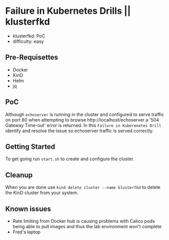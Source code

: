 # Failure in Kubernetes Drills || klusterfkd

- klusterfkd: PoC
- difficulty: easy

## Pre-Requisettes

* Docker
* KinD
* Helm
* jq

## PoC

Although `echoserver` is running in the cluster and configured to serve traffic on port 80 when attempting to browse http://localhost/echoserver a '504 Gateway Time-out' error is returned.  In this `Failure in Kuberenetes Drill` identify and resolve the issue so echoserver traffic is served correctly.

## Getting Started

To get going run `start.sh` to create and configure the cluster.

## Cleanup

When you are done use `kind delete cluster --name klusterfkd` to delete the KinD cluster from your system.

## Known issues

* Rate limiting from Docker hub is causing problems with Calico pods being able to pull images and thus the lab environment won't complete
* Fred's laptop
